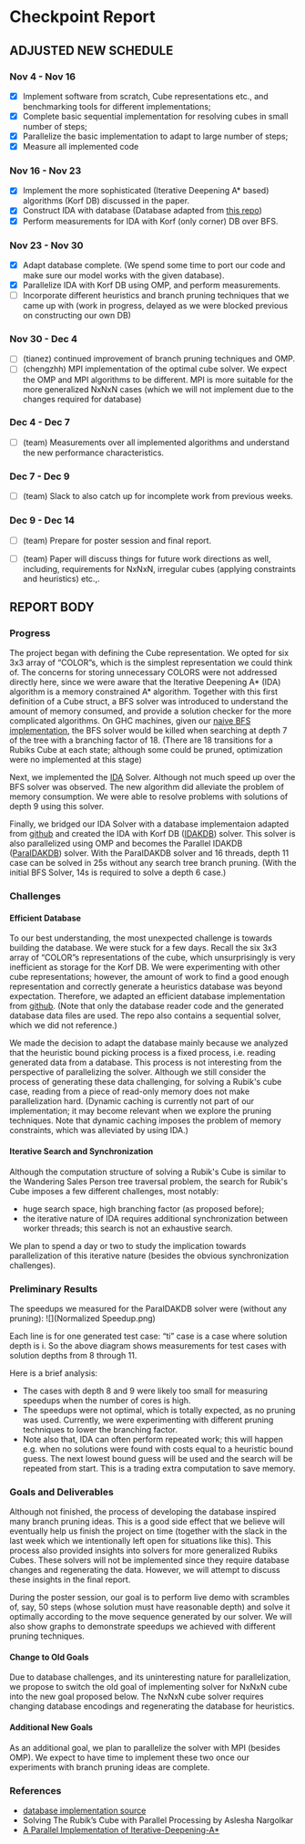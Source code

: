 # Checkpoint Report

## ADJUSTED NEW SCHEDULE

### Nov 4 - Nov 16
- [x] Implement software from scratch, Cube representations etc., and benchmarking tools for different implementations;
- [x] Complete basic sequential implementation for resolving cubes in small number of steps;
- [x] Parallelize the basic implementation to adapt to large number of steps;
- [x] Measure all implemented code

### Nov 16 - Nov 23
- [x] Implement the more sophisticated (Iterative Deepening A\* based) algorithms (Korf DB) discussed in the paper.
- [x] Construct IDA with database (Database adapted from [this repo](https://github.com/benbotto/rubiks-cube-cracker/tree/2.2.0))
- [x] Perform measurements for IDA with Korf (only corner) DB over BFS.

### Nov 23 - Nov 30
- [x] Adapt database complete. (We spend some time to port our code and make sure our model works with the given database).
- [x] Parallelize IDA with Korf DB using OMP, and perform measurements.
- [ ] Incorporate different heuristics and branch pruning techniques that we came up with (work in progress, delayed as we were blocked previous on constructing our own DB)

### Nov 30 - Dec 4
- [ ] (tianez) continued improvement of branch pruning techniques and OMP.
- [ ] (chengzhh) MPI implementation of the optimal cube solver. We expect the OMP and MPI algorithms to be different. MPI is more suitable for the more generalized NxNxN cases (which we will not implement due to the changes required for database)

### Dec 4 - Dec 7
- [ ] (team) Measurements over all implemented algorithms and understand the new performance characteristics.

### Dec 7 - Dec 9
- [ ] (team) Slack to also catch up for incomplete work from previous weeks.

### Dec 9 - Dec 14
- [ ] (team) Prepare for poster session and final report.
- [ ] (team) Paper will discuss things for future work directions as well, including, requirements for NxNxN, irregular cubes (applying constraints and heuristics) etc.,.


## REPORT BODY

### Progress

The project began with defining the Cube representation. We opted for six 3x3
array of “COLOR”s, which is the simplest representation we could think of. The
concerns for storing unnecessary COLORS were not addressed directly here, since
we were aware that the Iterative Deepening A\* (IDA) algorithm is a memory
constrained A\* algorithm. Together with this first definition of a Cube struct,
a BFS solver was introduced to understand the amount of memory consumed, and
provide a solution checker for the more complicated algorithms. On GHC machines,
given our [naive BFS implementation](https://github.com/chanzy3/Rubik-s-ParaCube/tree/f4f8db4b0e524edc99e87568abb3f40f0bec50f1),
the BFS solver would be killed when searching at depth 7 of the tree with a
branching factor of 18. (There are 18 transitions for a Rubiks Cube at each
state; although some could be pruned, optimization were no implemented at
this stage)

Next, we implemented the [IDA](https://github.com/chanzy3/Rubik-s-ParaCube/tree/50a990617491d4df74d967765c69ab803b9203af)
Solver. Although not much speed up over the BFS solver was observed. The
new algorithm did alleviate the problem of memory consumption. We were able
to resolve problems with solutions of depth 9 using this solver.

Finally, we bridged our IDA Solver with a database implementaion adapted from
[github](https://github.com/benbotto/rubiks-cube-cracker.git) and created the
IDA with Korf DB ([IDAKDB](https://github.com/chanzy3/Rubik-s-ParaCube/tree/852180af0699f2baa6261dff189d66bb99b52c42))
solver. This solver is also parallelized using OMP and becomes the Parallel
IDAKDB ([ParaIDAKDB](https://github.com/chanzy3/Rubik-s-ParaCube/tree/022add07846d758a25d15c4e007b81baab5a596f))
solver. With the ParaIDAKDB solver and 16 threads, depth 11 case can be solved
in 25s without any search tree branch pruning. (With the initial BFS Solver,
14s is required to solve a depth 6 case.)

### Challenges

#### Efficient Database

To our best understanding, the most unexpected challenge is towards building
the database. We were stuck for a few days. Recall the six 3x3 array of “COLOR”s
representations of the cube, which unsurprisingly is very inefficient as storage
for the Korf DB. We were experimenting with other cube representations; however,
the amount of work to find a good enough representation and correctly generate
a heuristics database was beyond expectation. Therefore, we adapted an efficient
database implementation from [github](https://github.com/benbotto/rubiks-cube-cracker.git).
(Note that only the database reader code and the generated database data files
are used. The repo also contains a sequential solver, which we did not reference.)

We made the decision to adapt the database mainly because we analyzed that the
heuristic bound picking process is a fixed process, i.e. reading generated data
from a database. This process is not interesting from the perspective of
parallelizing the solver. Although we still consider the process of generating
these data challenging, for solving a Rubik's cube case, reading from a piece
of read-only memory does not make parallelization hard. (Dynamic caching is
currently not part of our implementation; it may become relevant when we explore
the pruning techniques. Note that dynamic caching imposes the problem of memory
constraints, which was alleviated by using IDA.)

#### Iterative Search and Synchronization

Although the computation structure of solving a Rubik's Cube is similar to the
Wandering Sales Person tree traversal problem, the search for Rubik's Cube
imposes a few different challenges, most notably:
- huge search space, high branching factor (as proposed before);
- the iterative nature of IDA requires additional synchronization between worker
  threads; this search is not an exhaustive search.
  
We plan to spend a day or two to study the implication towards parallelization
of this iterative nature (besides the obvious synchronization challenges).

### Preliminary Results

The speedups we measured for the ParaIDAKDB solver were (without any pruning):
![](Normalized Speedup.png)

Each line is for one generated test case: “ti” case is a case where solution
depth is i. So the above diagram shows measurements for test cases with solution
depths from 8 through 11.

Here is a brief analysis:
- The cases with depth 8 and 9 were likely too small for measuring speedups
  when the number of cores is high.
- The speedups were not optimal, which is totally expected, as no pruning 
was used. Currently, we were experimenting with different pruning techniques to
lower the branching factor.
- Note also that, IDA can often perform repeated work; this will happen e.g.
 when no solutions were found with costs equal to a heuristic bound guess.
 The next lowest bound guess will be used and the search will be repeated from
 start. This is a trading extra computation to save memory.
 
### Goals and Deliverables

Although not finished, the process of developing the database inspired many
branch pruning ideas. This is a good side effect that we believe will eventually
help us finish the project on time (together with the slack in the last week
which we intentionally left open for situations like this). This process also
provided insights into solvers for more generalized Rubiks Cubes. These solvers
will not be implemented since they require database changes and regenerating the
data. However, we will attempt to discuss these insights in the final report.

During the poster session, our goal is to perform live demo with scrambles of,
say, 50 steps (whose solution must have reasonable depth) and solve it optimally
according to the move sequence generated by our solver. We will also show graphs
to demonstrate speedups we achieved with different pruning techniques.

#### Change to Old Goals

Due to database challenges, and its uninteresting nature for parallelization, we
propose to switch the old goal of implementing solver for NxNxN cube into the new
goal proposed below. The NxNxN cube solver requires changing database encodings and
regenerating the database for heuristics.

#### Additional New Goals

As an additional goal, we plan to parallelize the solver with MPI (besides OMP).
We expect to have time to implement these two once our experiments with branch
pruning ideas are complete.

### References

- [database implementation source](https://github.com/benbotto/rubiks-cube-cracker.git)
- Solving The Rubik’s Cube with Parallel Processing by Aslesha Nargolkar
- [A Parallel Implementation of Iterative-Deepening-A*](https://www.aaai.org/Papers/AAAI/1987/AAAI87-032.pdf)